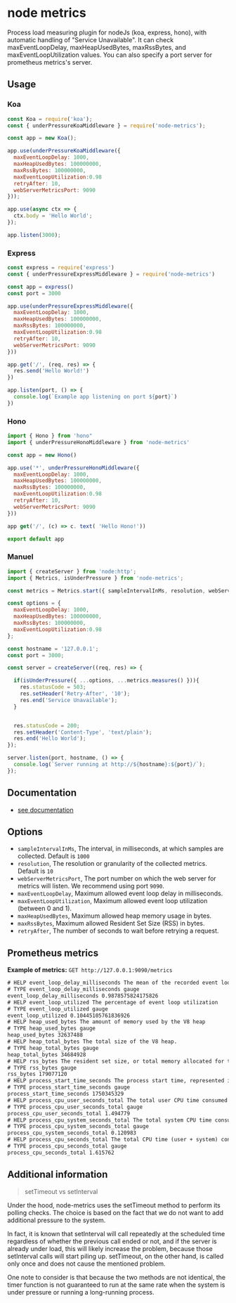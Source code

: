 # node metrics

Process load measuring plugin for nodeJs (koa, express, hono), with automatic handling of "Service Unavailable". It can check maxEventLoopDelay, maxHeapUsedBytes, maxRssBytes, and maxEventLoopUtilization values. You can also specify a port server for prometheus metrics's server.

## Usage

### Koa

```js
const Koa = require('koa');
const { underPressureKoaMiddleware } = require('node-metrics');

const app = new Koa();

app.use(underPressureKoaMiddleware({
  maxEventLoopDelay: 1000,
  maxHeapUsedBytes: 100000000,
  maxRssBytes: 100000000,
  maxEventLoopUtilization:0.98
  retryAfter: 10,
  webServerMetricsPort: 9090
}));

app.use(async ctx => {
  ctx.body = 'Hello World';
});

app.listen(3000);
```

### Express

```js
const express = require('express')
const { underPressureExpressMiddleware } = require('node-metrics')

const app = express()
const port = 3000

app.use(underPressureExpressMiddleware({
  maxEventLoopDelay: 1000,
  maxHeapUsedBytes: 100000000,
  maxRssBytes: 100000000,
  maxEventLoopUtilization:0.98
  retryAfter: 10,
  webServerMetricsPort: 9090
}))

app.get('/', (req, res) => {
  res.send('Hello World!')
})

app.listen(port, () => {
  console.log(`Example app listening on port ${port}`)
})
```

### Hono

```js
import { Hono } from 'hono"
import { underPressureHonoMiddleware } from 'node-metrics'

const app = new Hono()

app.use('*', underPressureHonoMiddleware({
  maxEventLoopDelay: 1000,
  maxHeapUsedBytes: 100000000,
  maxRssBytes: 100000000,
  maxEventLoopUtilization:0.98
  retryAfter: 10,
  webServerMetricsPort: 9090
}))

app get('/', (c) => c. text( 'Hello Hono!'))

export default app
```

### Manuel

```js
import { createServer } from 'node:http';
import { Metrics, isUnderPressure } from 'node-metrics';

const metrics = Metrics.start({ sampleIntervalInMs, resolution, webServerMetricsPort });

const options = {
  maxEventLoopDelay: 1000,
  maxHeapUsedBytes: 100000000,
  maxRssBytes: 100000000,
  maxEventLoopUtilization:0.98
};

const hostname = '127.0.0.1';
const port = 3000;

const server = createServer((req, res) => {

  if(isUnderPressure({ ...options, ...metrics.measures() })){
    res.statusCode = 503;
    res.setHeader('Retry-After', '10');
    res.end('Service Unavailable');
  }


  res.statusCode = 200;
  res.setHeader('Content-Type', 'text/plain');
  res.end('Hello World');
});

server.listen(port, hostname, () => {
  console.log(`Server running at http://${hostname}:${port}/`);
});
```

## Documentation

- [see documentation](https://stephen-shopopop.github.io/node-metrics/)

## Options

- `sampleIntervalInMs`, The interval, in milliseconds, at which samples are collected. Default is `1000`
- `resolution`, The resolution or granularity of the collected metrics. Default is `10`
- `webServerMetricsPort`, The port number on which the web server for metrics will listen. We recommend using port `9090`.
- `maxEventLoopDelay`, Maximum allowed event loop delay in milliseconds.
- `maxEventLoopUtilization`, Maximum allowed event loop utilization (between 0 and 1).
- `maxHeapUsedBytes`, Maximum allowed heap memory usage in bytes.
- `maxRssBytes`, Maximum allowed Resident Set Size (RSS) in bytes.
- `retryAfter`, The number of seconds to wait before retrying a request.

## Prometheus metrics

**Example of metrics:**  `GET http://127.0.0.1:9090/metrics`

```txt
# HELP event_loop_delay_milliseconds The mean of the recorded event loop delays
# TYPE event_loop_delay_milliseconds gauge
event_loop_delay_milliseconds 0.9878575824175826
# HELP event_loop_utilized The percentage of event loop utilization
# TYPE event_loop_utilized gauge
event_loop_utilized 0.10445105761836926
# HELP heap_used_bytes The amount of memory used by the V8 heap
# TYPE heap_used_bytes gauge
heap_used_bytes 32637488
# HELP heap_total_bytes The total size of the V8 heap.
# TYPE heap_total_bytes gauge
heap_total_bytes 34684928
# HELP rss_bytes The resident set size, or total memory allocated for the process
# TYPE rss_bytes gauge
rss_bytes 179077120
# HELP process_start_time_seconds The process start time, represented in seconds since the Unix epoch
# TYPE process_start_time_seconds gauge
process_start_time_seconds 1750345329
# HELP process_cpu_user_seconds_total The total user CPU time consumed by the process, in seconds
# TYPE process_cpu_user_seconds_total gauge
process_cpu_user_seconds_total 1.494779
# HELP process_cpu_system_seconds_total The total system CPU time consumed by the process, in seconds
# TYPE process_cpu_system_seconds_total gauge
process_cpu_system_seconds_total 0.120983
# HELP process_cpu_seconds_total The total CPU time (user + system) consumed by the process, in seconds
# TYPE process_cpu_seconds_total gauge
process_cpu_seconds_total 1.615762
```

## Additional information

> setTimeout vs setInterval

Under the hood, node-metrics uses the setTimeout method to perform its polling checks. The choice is based on the fact that we do not want to add additional pressure to the system.

In fact, it is known that setInterval will call repeatedly at the scheduled time regardless of whether the previous call ended or not, and if the server is already under load, this will likely increase the problem, because those setInterval calls will start piling up. setTimeout, on the other hand, is called only once and does not cause the mentioned problem.

One note to consider is that because the two methods are not identical, the timer function is not guaranteed to run at the same rate when the system is under pressure or running a long-running process.
